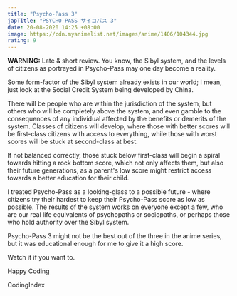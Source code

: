 ```yaml
---
title: "Psycho-Pass 3"
japTitle: "PSYCHO-PASS サイコパス 3"
date: 20-08-2020 14:25 +08:00
image: https://cdn.myanimelist.net/images/anime/1406/104344.jpg
rating: 9
---
```


**WARNING:** Late & short review. You know, the Sibyl system, and the levels of citizens as portrayed in Psycho-Pass may one day become a reality.

Some form-factor of the Sibyl system already exists in our world; I mean, just look at the Social Credit System being developed by China.

There will be people who are within the jurisdiction of the system, but others who will be completely above the system, and even gamble to the consequences of any individual affected by the benefits or demerits of the system. Classes of citizens will develop, where those with better scores will be first-class citizens with access to everything, while those with worst scores will be stuck at second-class at best.

If not balanced correctly, those stuck below first-class will begin a spiral towards hitting a rock bottom score, which not only affects them, but also their future generations, as a parent's low score might restrict access towards a better education for their child.

I treated Psycho-Pass as a looking-glass to a possible future - where citizens try their hardest to keep their Psycho-Pass score as low as possible. The results of the system works on everyone except a few, who are our real life equivalents of psychopaths or sociopaths, or perhaps those who hold authority over the Sibyl system.

Psycho-Pass 3 might not be the best out of the three in the anime series, but it was educational enough for me to give it a high score.

Watch it if you want to.

Happy Coding

CodingIndex
